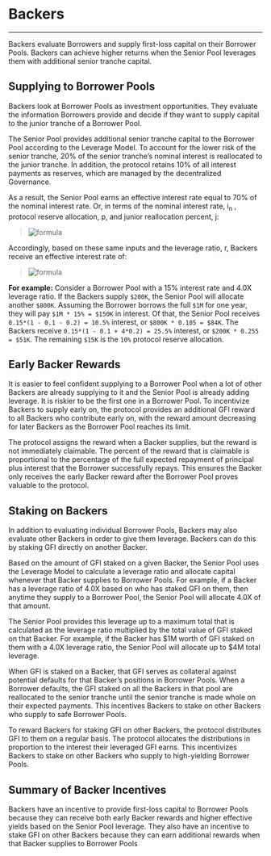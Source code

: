 # Backers
---

Backers evaluate Borrowers and supply first-loss capital on their Borrower Pools.
Backers can achieve higher returns when the Senior Pool leverages them with
additional senior tranche capital.

## Supplying to Borrower Pools
Backers look at Borrower Pools as investment opportunities. They evaluate the
information Borrowers provide and decide if they want to supply capital to the junior
tranche of a Borrower Pool.

The Senior Pool provides additional senior tranche capital to the Borrower Pool
according to the Leverage Model. To account for the lower risk of the senior tranche,
20% of the senior tranche’s nominal interest is reallocated to the junior tranche. In
addition, the protocol retains 10% of all interest payments as reserves, which are
managed by the decentralized Governance.

As a result, the Senior Pool earns an effective interest rate equal to 70% of the nominal
interest rate. Or, in terms of the nominal interest rate, i<sub>n</sub>
, protocol reserve allocation, p,
and junior reallocation percent, j:
> ![formula](https://latex.codecogs.com/svg.latex?i_{senior}=i_n*(1-p-j))

Accordingly, based on these same inputs and the leverage ratio, r, Backers receive an
effective interest rate of:
> ![formula](https://latex.codecogs.com/svg.latex?i_{junior}=i_n*(1-p+r*j))

**For example:** Consider a Borrower Pool with a 15% interest rate and 4.0X leverage ratio.
If the Backers supply `$200K`, the Senior Pool will allocate another `$800K`. Assuming the
Borrower borrows the full `$1M` for one year, they will pay `$1M * 15% = $150K` in
interest. Of that, the Senior Pool receives `0.15*(1 - 0.1 - 0.2) = 10.5%` interest, or `$800K *
0.105 = $84K`. The Backers receive `0.15*(1 - 0.1 + 4*0.2) = 25.5%` interest, or `$200K * 0.255
= $51K`. The remaining `$15K` is the `10%` protocol reserve allocation.

## Early Backer Rewards
It is easier to feel confident supplying to a Borrower Pool when a lot of other Backers
are already supplying to it and the Senior Pool is already adding leverage. It is riskier to
be the first one in a Borrower Pool. To incentivize Backers to supply early on, the
protocol provides an additional GFI reward to all Backers who contribute early on, with
the reward amount decreasing for later Backers as the Borrower Pool reaches its limit.

The protocol assigns the reward when a Backer supplies, but the reward is not
immediately claimable. The percent of the reward that is claimable is proportional to
the percentage of the full expected repayment of principal plus interest that the
Borrower successfully repays. This ensures the Backer only receives the early Backer
reward after the Borrower Pool proves valuable to the protocol.

## Staking on Backers
In addition to evaluating individual Borrower Pools, Backers may also evaluate other
Backers in order to give them leverage. Backers can do this by staking GFI directly on
another Backer.

Based on the amount of GFI staked on a given Backer, the Senior Pool uses the Leverage
Model to calculate a leverage ratio and allocate capital whenever that Backer supplies to
Borrower Pools. For example, if a Backer has a leverage ratio of 4.0X based on who has
staked GFI on them, then anytime they supply to a Borrower Pool, the Senior Pool will
allocate 4.0X of that amount.

The Senior Pool provides this leverage up to a maximum total that is calculated as the
leverage ratio multiplied by the total value of GFI staked on that Backer. For example, if
the Backer has $1M worth of GFI staked on them with a 4.0X leverage ratio, the Senior
Pool will allocate up to $4M total leverage.

When GFI is staked on a Backer, that GFI serves as collateral against potential defaults
for that Backer’s positions in Borrower Pools. When a Borrower defaults, the GFI staked
on all the Backers in that pool are reallocated to the senior tranche until the senior
tranche is made whole on their expected payments. This incentives Backers to stake on
other Backers who supply to safe Borrower Pools.

To reward Backers for staking GFI on other Backers, the protocol distributes GFI to
them on a regular basis. The protocol allocates the distributions in proportion to the
interest their leveraged GFI earns. This incentivizes Backers to stake on other Backers
who supply to high-yielding Borrower Pools.

## Summary of Backer Incentives
Backers have an incentive to provide first-loss capital to Borrower Pools because they
can receive both early Backer rewards and higher effective yields based on the Senior
Pool leverage. They also have an incentive to stake GFI on other Backers because they
can earn additional rewards when that Backer supplies to Borrower Pools
